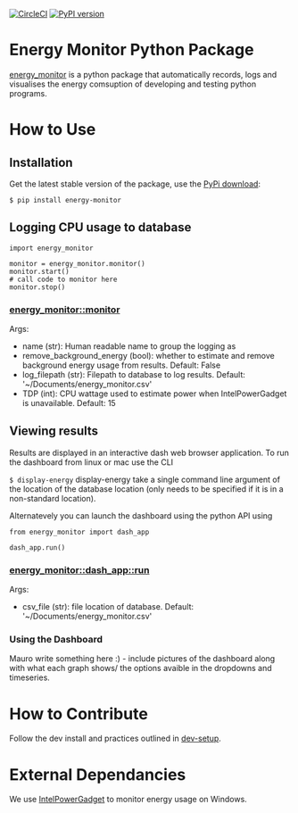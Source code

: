 [![CircleCI](https://circleci.com/gh/iaitp/2021-A/tree/main.svg?style=svg)](https://circleci.com/gh/iaitp/2021-A/tree/main)
[![PyPI version](https://badge.fury.io/py/energy-monitor.svg)](https://badge.fury.io/py/energy-monitor)

# Energy Monitor Python Package
[energy_monitor](./energy_monitor) is a python package that automatically records, logs and visualises the energy comsuption of developing and testing python programs.

# How to Use
## Installation
Get the latest stable version of the package, use the [PyPi download](https://pypi.org/project/energy-monitor):

`
$ pip install energy-monitor
`

## Logging CPU usage to database

```
import energy_monitor

monitor = energy_monitor.monitor()
monitor.start()
# call code to monitor here
monitor.stop()
```
### [energy_monitor::monitor](https://github.com/iaitp/2021-A/blob/main/energy_monitor/powergadget_wrapper.py#L15)
Args:
 - name (str): Human readable name to group the logging as
 - remove_background_energy (bool): whether to estimate and remove background energy usage from results. Default: False
 - log_filepath (str): Filepath to database to log results. Default: '~/Documents/energy_monitor.csv'
 - TDP (int): CPU wattage used to estimate power when IntelPowerGadget is unavailable. Default: 15

## Viewing results
Results are displayed in an interactive dash web browser application. To run the dashboard from linux or mac use the CLI

`
$ display-energy
`
display-energy take a single command line argument of the location of the database location (only needs to be specified if it is in a non-standard location).

Alternatevely you can launch the dashboard using the python API using

```
from energy_monitor import dash_app

dash_app.run()
```
### [energy_monitor::dash_app::run](https://github.com/iaitp/2021-A/blob/main/energy_monitor/dash_app.py#L24)
Args:
  - csv_file (str): file location of database. Default: '~/Documents/energy_monitor.csv'

### Using the Dashboard
Mauro write something here :) - include pictures of the dashboard along with what each graph shows/ the options avaible in the dropdowns and timeseries.

# How to Contribute
Follow the dev install and practices outlined in [dev-setup](./dev-setup).

# External Dependancies

We use [IntelPowerGadget](https://www.intel.com/content/www/us/en/developer/articles/tool/power-gadget.html) to monitor energy usage on Windows.
